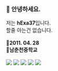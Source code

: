 ### 👋 안녕하세요.<br>
저는 <strong>hExa37</strong>입니다.<br>할줄 아는건 없습니다.<br><br>
🎂<strong>2011. 04. 28</strong><br>
🏫<strong>남춘천중학교</strong><br>
<br>
<img src="https://img.shields.io/badge/JavaScript-F7DF1E?style=flat-square&logo=JavaScript&logoColor=black">
<img src="https://img.shields.io/badge/Python-3776AB?style=flat-square&logo=Python&logoColor=white">
<img src="https://img.shields.io/badge/Html-E34F26?style=flat-square&logo=Html5&logoColor=white">
<img src="https://img.shields.io/badge/CSS-1572B6?style=flat-square&logo=CSS3&logoColor=white">
<img src="https://img.shields.io/badge/Valorant-FA4454?style=flat-square&logo=Valorant&logoColor=white">
